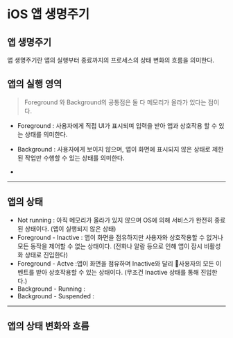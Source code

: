 # iOS 앱 생명주기

## 앱 생명주기
앱 생명주기란 앱의 실행부터 종료까지의 프로세스의 상태 변화의 흐름을 의미한다.

## 앱의 실행 영역

> Foreground 와 Background의 공통점은 둘 다 메모리가 올라가 있다는 점이다.

- Foreground : 사용자에게 직접 UI가 표시되며 입력을 받아 앱과 상호작용 할 수 있는 상태를 의미한다.
  
- Background : 사용자에게 보이지 않으며, 앱이 화면에 표시되지 않은 상태로 제한된 작업만 수행할 수 있는 상태를 의미한다.
- 
***

## 앱의 상태

- Not running : 아직 메모리가 올라가 있지 않으며 OS에 의해 서비스가 완전히 종료된 상태이다. (앱이 실행되지 않은 상태)
- Foreground - Inactive : 앱이 화면을 점유하지만 사용자와 상호작용할 수 없거나 모든 동작을 제어할 수 없는 상태이다. (전화나 알람 등으로 인해 앱이 잠시 비활성화 상태로 진입한다)
- Foreground - Actve :앱이 화면을 점유하며 Inactive와 달리 사용자의 모든 이벤트를 받아 상호작용할 수 있는 상태이다. (무조건 Inactive 상태를 통해 진입한다.)
- Background - Running :
- Background - Suspended :
*** 

## 앱의 상태 변화와 흐름




